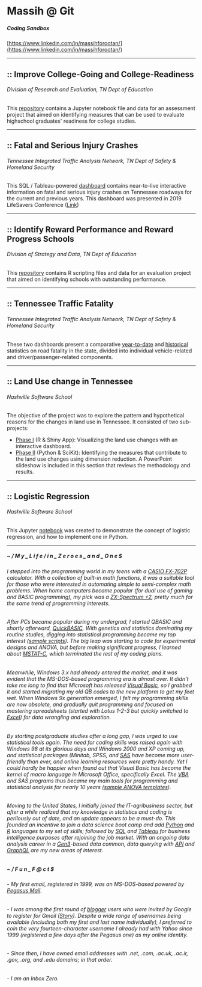 # Massih @ Git
 
##### Coding Sandbox
[https://www.linkedin.com/in/massihforootan/](https://www.linkedin.com/in/massihforootan/)
 

------
## :: Improve College-Going and College-Readiness
###### Division of Research and Evaluation, TN Dept of Education
This [repository](https://github.com/mforootan/TN_DoE_College-Readiness) contains a Jupyter notebook file and data for an assessment project that aimed on identifying measures that can be used to evaluate highschool graduates' readiness for college studies.

------
## :: Fatal and Serious Injury Crashes
###### Tennessee Integrated Traffic Analysis Network, TN Dept of Safety & Homeland Security
This SQL / Tableau-powered [dashboard](https://www.tn.gov/safety/stats/dashboards/fatalseriousinjurycrashes.html) contains near-to-live interactive information on fatal and serious injury crashes on Tennessee roadways for the current and previous years.
This dashboard was presented in 2019 LifeSavers Conference ([Link](https://lifesaversconference.org/wp-content/uploads/2019/03/Forootan-ESP-06-a.pdf))

------
## :: Identify Reward Performance and Reward Progress Schools
###### Division of Strategy and Data, TN Dept of Education
This [repository](https://github.com/mforootan/Reward_Performance_Schools) contains R scripting files and data for an evaluation project that aimed on identifying schools with outstanding performance.

------
## :: Tennessee Traffic Fatality
###### Tennessee Integrated Traffic Analysis Network, TN Dept of Safety & Homeland Security
These two dashboards present a comparative [year-to-date](https://www.tn.gov/safety/stats/dashboards/trafficfatality.html) and [historical](https://www.tn.gov/safety/stats/dashboards/fatalityhistory.html) statistics on road fatality in the state, divided into individual vehicle-related and driver/passenger-related components.

------
## :: Land Use change in Tennessee
###### Nashville Software School
The objective of the project was to explore the pattern and hypothetical reasons for the changes in land use in Tennessee.
It consisted of two sub-projects:
- [Phase I](https://github.com/mforootan/NSS_MidStone_TN_Land_Use) (R & Shiny App): Visualizing the land use changes with an interactive dashboard.
- [Phase II](https://github.com/mforootan/NSS_Capstone_TN_land_use) (Python & SciKit): Identifying the measures that contribute to the land use changes using dimension reduction. A PowerPoint slideshow is included in this section that reviews the methodology and results.

------
## :: Logistic Regression
###### Nashville Software School
This Jupyter [notebook](https://github.com/mforootan/NSS_Stat_LogReg) was created to demonstrate the concept of logistic regression, and how to implement one in Python.

------ 
##### ~ / M y _ L i f e / i n _ Z e r o e s _ a n d _ O n e $

###### I stepped into the programming world in my teens with a [CASIO FX-702P](https://www.google.com/search?q=casio+fx+702p) calculator. With a collection of built-in math functions, it was a suitable tool for those who were interested in automating simple to semi-complex math problems. When home computers became popular (for dual use of gaming and BASIC programming), my pick was a [ZX-Spectrum +2](https://www.google.com/search?q=zx+spectrum+%2B2), pretty much for the same trend of programming interests. 

###### After PCs became popular during my undergrad, I started QBASIC and shortly afterward, [QuickBASIC](https://www.google.com/search?q=quickbasic). With genetics and statistics dominating my routine studies, digging into statistical programming became my top interest ([sample scripts](https://github.com/mforootan/QuickBASIC)). The big leap was starting to code for experimental designs and ANOVA, but before making significant progress, I learned about [MSTAT-C](https://www.google.com/search?q=mstatc), which terminated the rest of my coding plans.

###### Meanwhile, Windows 3.x had already entered the market, and it was evident that the MS-DOS-based programming era is almost over. It didn’t take me long to find that Microsoft has released [Visual Basic](https://www.google.com/search?q=visual+basic+3), so I grabbed it and started migrating my old QB codes to the new platform to get my feet wet. When Windows 9x generation emerged, I felt my programming skills are now obsolete, and gradually quit programming and focused on mastering spreadsheets (started with Lotus 1-2-3 but quickly switched to [Excel](https://www.google.com/search?q=excel+4.0)) for data wrangling and exploration.

###### By starting postgraduate studies after a long gap, I was urged to use statistical tools again. The need for coding skills was raised again with Windows 98 at its glorious days and Windows 2000 and XP coming up, and statistical packages (Minitab, SPSS, and [SAS](https://support.sas.com/documentation/onlinedoc/91pdf/) have become more user-friendly than ever, and online learning resources were pretty handy. Yet I could hardly be happier when found out that Visual Basic has become the kernel of macro language in Microsoft Office, specifically Excel. The [VBA](https://www.google.com/search?q=vba) and SAS programs thus became my main tools for programming and statistical analysis for nearly 10 years ([sample ANOVA templates](https://github.com/mforootan/SAS_ODS)).

###### Moving to the United States, I initially joined the IT-agribusiness sector, but after a while realized that my knowledge in statistics and coding is perilously out of date, and an update appears to be a must-do. This founded an incentive to join a data science boot camp and add [Python](https://www.python.org/) and [R](https://www.r-project.org/) languages to my set of skills; followed by [SQL](https://www.w3schools.com/sql/) and [Tableau](https://www.tableau.com/) for business intelligence purposes after rejoining the job market. With an ongoing data analysis career in a [Gen3](https://gen3.org/)-based data common, data querying with [API](https://www.google.com/search?q=api) and [GraphQL](https://graphql.org/) are my new areas of interest.

##### ~ / F u n _ F @ c t $
###### - My first email, registered in 1999, was an MS-DOS-based powered by [Pegasus Mail](http://www.pmail.com/overviews/ovw_pmail.htm). 
###### - I was among the first round of [blogger](http://massihforootan.blogspot.com/) users who were invited by Google to register for Gmail ([Story](https://www.theguardian.com/technology/blog/2004/apr/21/bloggerusersg)). Despite a wide range of usernames being available (including both my first and last name individually), I preferred to coin the very fourteen-character username I already had with Yahoo since 1999 (registered a few days after the Pegasus one) as my online identity. 
###### - Since then, I have owned email addresses with .net, .com, .ac.uk, .ac.ir, .gov, .org, and .edu domains; in that order.
###### - I am an Inbox Zero.
